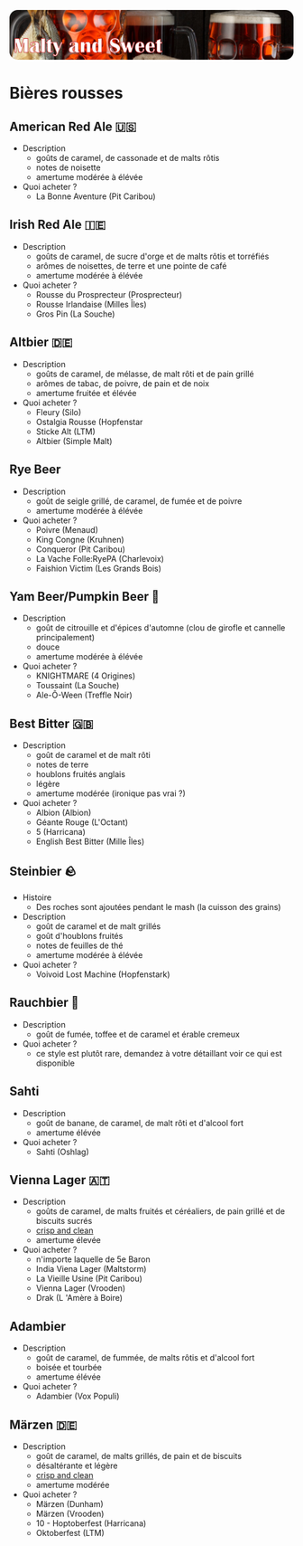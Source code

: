 ![Rousses](../assets/img/rousses.png)

# Bières rousses

## American Red Ale 🇺🇸

* Description
  * goûts de caramel, de cassonade et de malts rôtis
  * notes de noisette
  * amertume modérée à élévée
* Quoi acheter ?
  * La Bonne Aventure (Pit Caribou)

## Irish Red Ale 🇮🇪

* Description
  * goûts de caramel, de sucre d'orge et de malts rôtis et torréfiés
  * arômes de noisettes, de terre et une pointe de café 
  * amertume modérée à élévée
* Quoi acheter ?
  * Rousse du Prosprecteur (Prosprecteur)
  * Rousse Irlandaise (Milles Îles)
  * Gros Pin (La Souche)

## Altbier 🇩🇪

* Description
  * goûts de caramel, de mélasse, de malt rôti et de pain grillé
  * arômes de tabac, de poivre, de pain et de noix
  * amertume fruitée et élévée
* Quoi acheter ?
  * Fleury (Silo)
  * Ostalgia Rousse (Hopfenstar
  * Sticke Alt (LTM)
  * Altbier (Simple Malt)

## Rye Beer

* Description
  * goût de seigle grillé, de caramel, de fumée et de poivre
  * amertume modérée à élévée
* Quoi acheter ?
  *  Poivre (Menaud)
  * King Congne (Kruhnen)
  * Conqueror (Pit Caribou)
  * La Vache Folle:RyePA (Charlevoix)
  * Faishion Victim (Les Grands Bois)

## Yam Beer/Pumpkin Beer 🎃

* Description
  * goût de citrouille et d'épices d'automne (clou de girofle et cannelle principalement)
  * douce
  * amertume modérée à élévée
* Quoi acheter ?
  * KNIGHTMARE (4 Origines)
  * Toussaint (La Souche)
  * Ale-Ô-Ween (Treffle Noir)

## Best Bitter 🇬🇧

* Description
  * goût de caramel et de malt rôti
  * notes de terre
  * houblons fruités anglais
  * légère
  * amertume modérée (ironique pas vrai ?)
* Quoi acheter ?
  * Albion (Albion)
  * Géante Rouge (L'Octant)
  * 5 (Harricana)
  * English Best Bitter (Mille Îles)  

## Steinbier 🪨

* Histoire
  * Des roches sont ajoutées pendant le mash (la cuisson des grains)
* Description
  * goût de caramel et de malt grillés
  * goût d'houblons fruités
  * notes de feuilles de thé
  * amertume modérée à élévée
* Quoi acheter ?
  * Voivoid Lost Machine (Hopfenstark)

## Rauchbier 💨

* Description
  * goût de fumée, toffee et de caramel et érable cremeux
* Quoi acheter ?
  * ce style est plutôt rare, demandez à votre détaillant voir ce qui est disponible

## Sahti

* Description
  * goût de banane, de caramel, de malt rôti et d'alcool fort
  * amertume élévée
* Quoi acheter ?
  * Sahti (Oshlag)

## Vienna Lager 🇦🇹

* Description
  * goûts de caramel, de malts fruités et céréaliers, de pain grillé et de biscuits sucrés
  * [crisp and clean](decrire.md)
  * amertume élevée
* Quoi acheter ?
  * n'importe laquelle de 5e Baron
  * India Viena Lager (Maltstorm)
  * La Vieille Usine (Pit Caribou)
  * Vienna Lager (Vrooden)
  * Drak (L 'Amère à Boire)

## Adambier

* Description
  * goût de caramel, de fummée, de malts rôtis et d'alcool fort
  * boisée et tourbée
  * amertume élévée
* Quoi acheter ?
  * Adambier (Vox Populi)

## Märzen 🇩🇪

* Description
  * goût de caramel, de malts grillés, de pain et de biscuits
  * désaltérante et légère
  * [crisp and clean](decrire.md)
  * amertume modérée
* Quoi acheter ?
  * Märzen (Dunham)
  * Märzen (Vrooden)
  * 10 - Hoptoberfest (Harricana)
  * Oktoberfest (LTM)
